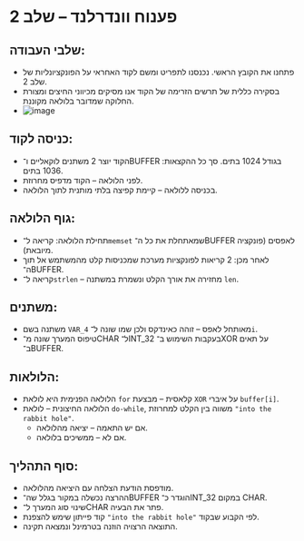 
# פענוח וונדרלנד – שלב 2

## שלבי העבודה:

- פתחנו את הקובץ הראשי. נכנסנו לתפריט ומשם לקוד האחראי על הפונקציונליות של שלב 2.
- בסקירה כללית של תרשים הזרימה של הקוד אנו מסיקים מכיווני החיצים ומצורת החלוקה שמדובר בלולאה מקוננת.
- ![image](https://github.com/user-attachments/assets/f6d5c32d-dc1f-4e42-880b-a390f3f5002e)


## כניסה לקוד:

- הקוד יוצר 2 משתנים לוקאליים ו־BUFFER בגודל 1024 בתים. סך כל ההקצאות: 1036 בתים.
- לפני הלולאה – הקוד מדפיס מחרוזת.
- בכניסה ללולאה – קיימת קפיצה בלתי מותנית לתוך הלולאה.

## גוף הלולאה:

- תחילת הלולאה: קריאה ל־`memset` שמאתחלת את כל ה־BUFFER לאפסים (פונקציה מיובאת).
- לאחר מכן: 2 קריאות לפונקציות מערכת שמכניסות קלט מהמשתמש אל תוך ה־BUFFER.
- קריאה ל־`strlen` – מחזירה את אורך הקלט ונשמרת במשתנה `len`.

## משתנים:

- משתנה בשם `VAR_4` מאותחל לאפס – זוהה כאינדקס ולכן שמו שונה ל־`i`.
- טיפוס המערך שונה מ־CHAR ל־INT_32 בעקבות השימוש ב־XOR על תאים ב־BUFFER.

## הלולאות:

- הלולאה הפנימית היא לולאת `for` קלאסית – מבצעת `XOR` על איברי `buffer[i]`.
- הלולאה החיצונית – לולאת `do-while`, משווה בין הקלט למחרוזת `"into the rabbit hole"`.
  - אם יש התאמה – יציאה מהלולאה.
  - אם לא – ממשיכים בלולאה.

## סוף התהליך:

- מודפסת הודעת הצלחה עם היציאה מהלולאה.
- ההרצה נכשלה במקור בגלל שה־BUFFER הוגדר כ־INT_32 במקום CHAR.
- שינוי סוג המערך ל־CHAR פתר את הבעיה.
- קוד פייתון שימש להצפנת `"into the rabbit hole"` לפי הקבוע שבקוד.
- התוצאה הרצויה הוזנה בטרמינל ונמצאה תקינה.
